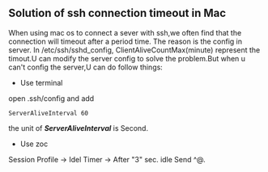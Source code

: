 ## Solution of ssh connection timeout in Mac

When using mac os to connect a sever with ssh,we often find that the connection will timeout after a period time. The reason is the config in server.
In /etc/ssh/sshd_config, ClientAliveCountMax(minute) represent the timout.U can modify the server config to solve the problem.But when u can't config the server,U can do follow things:

- Use terminal

open .ssh/config and add

    ServerAliveInterval 60

the unit of ***ServerAliveInterval*** is Second.
  
- Use zoc

Session Profile -> Idel Timer -> After "3" sec. idle Send ^@.
